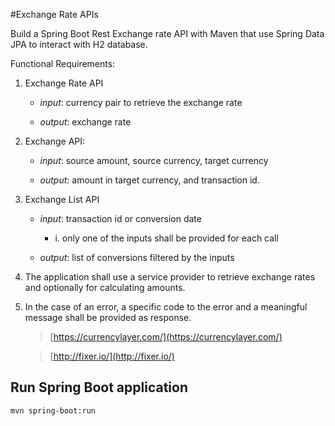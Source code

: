 #Exchange Rate APIs


Build a Spring Boot Rest Exchange rate API  with Maven that use Spring Data JPA to interact with H2 database.



Functional Requirements:
1. Exchange Rate API

   - _input_: currency pair to retrieve the exchange rate

   - _output_: exchange rate
2. Exchange API:

   - _input_: source amount, source currency, target currency

   - _output_: amount in target currency, and transaction id.
3. Exchange List API

   -  _input_: transaction id or conversion date

      - i. only one of the inputs shall be provided for each call

   - _output_: list of conversions filtered by the inputs
4. The application shall use a service provider to retrieve exchange rates and optionally
   for calculating amounts.
5. In the case of an error, a specific code to the error and a meaningful message shall be
   provided as response.
   > [https://currencylayer.com/](https://currencylayer.com/)
   
   > [http://fixer.io/](http://fixer.io/)
   

## Run Spring Boot application
```
mvn spring-boot:run
```


